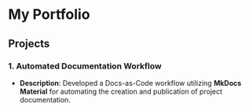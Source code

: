 # My Portfolio

## Projects

### 1. **Automated Documentation Workflow**
- **Description**: Developed a Docs-as-Code workflow utilizing **MkDocs Material** for automating the creation and publication of project documentation.

